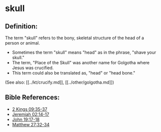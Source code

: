 # skull #

## Definition: ##

The term "skull" refers to the bony, skeletal structure of the head of a person or animal.

* Sometimes the term "skull" means "head" as in the phrase, "shave your skull."
* The term, "Place of the Skull" was another name for Golgotha where Jesus was crucified.
* This term could also be translated as, "head" or "head bone."

(See also: [[../kt/crucify.md]], [[../other/golgotha.md]])

## Bible References: ##

* [2 Kings 09:35-37](en/tn/2ki/help/09/35)
* [Jeremiah 02:14-17](en/tn/jer/help/02/14)
* [John 19:17-18](en/tn/jhn/help/19/17)
* [Matthew 27:32-34](en/tn/mat/help/27/32)